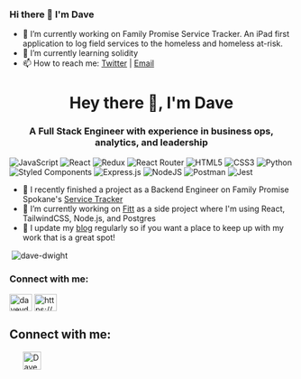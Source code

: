 ### Hi there 👋 I'm Dave

- 🔭  I’m currently working on Family Promise Service Tracker. An iPad first application to log field services to the homeless and homeless at-risk.
- 🌱  I’m currently learning solidity
- 📫  How to reach me: [Twitter](https://twitter.com/daveydavejr) | [Email](mailto:dpdwight@gmail.com)


<h1 align="center">Hey there 👋, I'm Dave</h1>
<h3 align="center"> A Full Stack Engineer with experience in business ops, analytics, and leadership</h3>

![JavaScript](https://img.shields.io/badge/javascript-%23323330.svg?style=for-the-badge&logo=javascript&logoColor=%23F7DF1E)
![React](https://img.shields.io/badge/react-%2320232a.svg?style=for-the-badge&logo=react&logoColor=%2361DAFB)
![Redux](https://img.shields.io/badge/redux-%23593d88.svg?style=for-the-badge&logo=redux&logoColor=white)
![React Router](https://img.shields.io/badge/React_Router-CA4245?style=for-the-badge&logo=react-router&logoColor=white)
![HTML5](https://img.shields.io/badge/html5-%23E34F26.svg?style=for-the-badge&logo=html5&logoColor=white)
![CSS3](https://img.shields.io/badge/css3-%231572B6.svg?style=for-the-badge&logo=css3&logoColor=white)
![Python](https://img.shields.io/badge/python-3670A0?style=for-the-badge&logo=python&logoColor=ffdd54)
![Styled Components](https://img.shields.io/badge/styled--components-DB7093?style=for-the-badge&logo=styled-components&logoColor=white)
![Express.js](https://img.shields.io/badge/express.js-%23404d59.svg?style=for-the-badge&logo=express&logoColor=%2361DAFB)
![NodeJS](https://img.shields.io/badge/node.js-%2343853D.svg?style=for-the-badge&logo=node.js&logoColor=white)
![Postman](https://img.shields.io/badge/Postman-FF6C37?style=for-the-badge&logo=postman&logoColor=red)
![Jest](https://img.shields.io/badge/-jest-%23C21325?style=for-the-badge&logo=jest&logoColor=white)

- 🔭 I recently finished a project as a Backend Engineer on Family Promise Spokane's [Service Tracker](https://github.com/Lambda-School-Labs/family-promise-service-tracker-be-a)
- 🌱 I’m currently working on [Fitt](https://fitt.vercel.app/) as a side project where I'm using React, TailwindCSS, Node.js, and Postgres
- 📝 I update my [blog](https://www.davedwight.com/blog/) regularly so if you want a place to keep up with my work that is a great spot!

<p>&nbsp;<img align="center" src="https://github-readme-stats.vercel.app/api?username=davedwight&show_icons=true&locale=en&theme=dracula&count_private=true&hide=stars" alt="dave-dwight" /></p>

<h3 align="left">Connect with me:</h3>
<p align="left">
<a href="https://twitter.com/daveydavejr" target="blank"><img align="center" src="https://raw.githubusercontent.com/rahuldkjain/github-profile-readme-generator/master/src/images/icons/Social/twitter.svg" alt="daveydavejr" height="30" width="40" /></a>
<a href="https://linkedin.com/in/https://www.linkedin.com/in/davedwight/" target="blank"><img align="center" src="https://raw.githubusercontent.com/rahuldkjain/github-profile-readme-generator/master/src/images/icons/Social/linked-in-alt.svg" alt="https://www.linkedin.com/in/davedwight/" height="30" width="40" /></a>
</p>


## Connect with me:

[<img align="left" style="margin-left: 1.5rem" alt="Dave | LinkedIn" width="32px" src="https://raw.githubusercontent.com/rahuldkjain/github-profile-readme-generator/e0c08558d85cb4365c3a865fde306916e58c542e/src/images/icons/Social/linked-in-alt.svg" />][linkedin]

[linkedin]: https://www.linkedin.com/in/davedwight/
